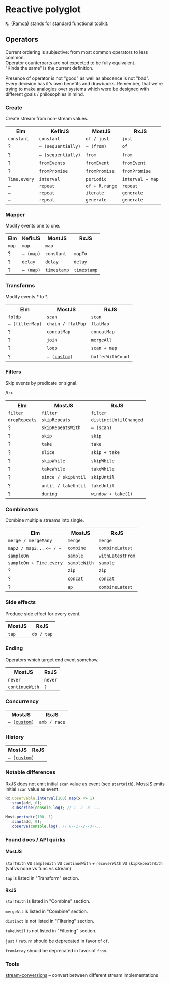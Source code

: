 # Reactive polyglot

**`R.`** [(Ramda)](http://ramdajs.com/0.19.1/index.html) stands for standard functional toolkit.

## Operators

Current ordering is subjective: from most common operators to less common.<br/>
Operator counterparts are not expected to be fully equivalent.<br/>
"Kinda the same" is the current definition.

Presence of operator is not "good" as well as abscence is not "bad".<br/> 
Every decision has it's own benefits and drawbacks.
Remember, that we're trying to make analogies over systems which were be designed
with different goals / philosophies in mind.

### Create

Create stream from non-stream values.

<table>
<tr><th>Elm</th><th>KefirJS</th><th>MostJS</th><th>RxJS</th></tr>
<tr><td><code>constant</code></td><td><code>constant</code></td><td><code>of / just</code></td><td><code>just</code></td></tr>
<tr><td>?</td><td><code>– (sequentially)</code></td><td><code>– (from)</code></td><td><code>of</code></td></tr>
<tr><td>?</td><td><code>– (sequentially)</code></td><td><code>from</code></td><td><code>from</code></td></tr>
<tr><td>?</td><td><code>fromEvents</code></td><td><code>fromEvent</code></td><td><code>fromEvent</code></td></tr>
<tr><td>?</td><td><code>fromPromise</code></td><td><code>fromPromise</code></td><td><code>fromPromise</code></td></tr>
<tr><td><code>Time.every</code></td><td><code>interval</code></td><td><code>periodic</code></td><td><code>interval + map</code></td></tr>
<tr><td><code>–</code></td><td><code>repeat</code></td><td><code>of + R.range</code></td><td><code>repeat</code></td></tr>
<tr><td><code>–</code></td><td><code>repeat</code></td><td><code>iterate</code></td><td><code>generate</code></td></tr>
<tr><td><code>–</code></td><td><code>repeat</code></td><td><code>generate</code></td><td><code>generate</code></td></tr>
</table>

### Mapper

Modify events one to one.

<table>
<tr><th>Elm</th><th>KefirJS</th><th>MostJS</th><th>RxJS</th></tr>
<tr><td><code>map</code></td><td><code>map</code></td><td><code>map</code></td></tr>
<tr><td>?</td><td><code>– (map)</code></td><td><code>constant</code></td><td><code>mapTo</code></td></tr>
<tr><td>?</td><td><code>delay</code></td><td><code>delay</code></td><td><code>delay</code></td></tr>
<tr><td>?</td><td><code>– (map)</code></td><td><code>timestamp</code></td><td><code>timestamp</code></td></tr>
</table>

### Transforms

Modify events * to *.

<table>
<tr><th>Elm</th><th>MostJS</th><th>RxJS</th></tr>
<tr><td><code>foldp</code></td><td><code>scan</code></td><td><code>scan</code></td></tr>
<tr><td><code>– (filterMap)</code></td><td><code>chain / flatMap</code></td><td><code>flatMap</code></td></tr>
<tr><td>?</td><td><code>concatMap</code></td><td><code>concatMap</code></td></td></tr>
<tr><td>?</td><td><code>join</code></td><td><code>mergeAll</code></td></td></tr>
<tr><td>?</td><td><code>loop</code></td><td><code>scan + map</code></td></td></tr>
<tr><td>?</td><td><code>– (<a href="bufferWithCount.md">custom</a>)</code></td><td><code>bufferWithCount</code></td></td></tr>
</table>

### Filters

Skip events by predicate or signal.

<table>
<tr><th>Elm</th><th>MostJS</th><th>RxJS</th></tr>
<tr><td><code>filter</code></td><td><code>filter</code></td><td><code>filter</code></td></tr>
<tr><td><code>dropRepeats</code></td><td><code>skipRepeats</code></td><td><code>distinctUntilChanged</code></td></tr>
<tr><td>?</td><td><code>skipRepeatsWith</code></td><td><code>– (scan)</code></td></tr>
<tr><td>?</td><td><code>skip</code></td><td><code>skip</code></td></tr>
<tr><td>?</td><td><code>take</code></td><td><code>take</code></td></tr>
<tr><td>?</td><td><code>slice</code></td><td><code>skip + take</code></td>/tr>
<tr><td>?</td><td><code>skipWhile</code></td><td><code>skipWhile</code></td></tr>
<tr><td>?</td><td><code>takeWhile</code></td><td><code>takeWhile</code></td></tr>
<tr><td>?</td><td><code>since / skipUntil</code></td><td><code>skipUntil</code></td></tr>
<tr><td>?</td><td><code>until / takeUntil</code></td><td><code>takeUntil</code></td></tr>
<tr><td>?</td><td><code>during</code></td><td><code>window + take(1)</code></td></tr>
</table>

### Combinators

Combine multiple streams into single.

<table>
<tr><th>Elm</th><th>MostJS</th><th>RxJS</th></tr>
<tr><td><code>merge / mergeMany</code></td><td><code>merge</code></td><td><code>merge</code></td></tr>
<tr><td><code>map2 / map3...</code> <code><~ / ~</code></td><td><code>combine</code></td><td><code>combineLatest</code></td></tr>
<tr><td><code>sampleOn</code></td><td><code>sample</code></td><td><code>withLatestFrom</code></td></tr>
<tr><td><code>sampleOn + Time.every</code></td><td><code>sampleWith</code></td><td><code>sample</code></td></tr>
<tr><td>?</td><td><code>zip</code></td><td><code>zip</code></td></tr>
<tr><td>?</td><td><code>concat</code></td><td><code>concat</code></td></tr>
<tr><td>?</td><td><code>ap</code></td><td><code>combineLatest</code></td></tr>
</table>

### Side effects 

Produce side effect for every event.

<table>
<tr><th>MostJS</th><th>RxJS</th></tr>
<tr><td><code>tap</code></td><td><code>do / tap</code></td></tr>
</table>

### Ending

Operators which target end event somehow.

<table>
<tr><th>MostJS</th><th>RxJS</th></tr>
<tr><td><code>never</code></td><td><code>never</code></td></tr>
<tr><td><code>continueWith</code></td><td><code>?</code></td></tr>
</table>

### Concurrency

<table>
<tr><th>MostJS</th><th>RxJS</th></tr>
<tr><td><code>– (<a href="https://github.com/ivan-kleshnin/reactive-polyglot/wiki/race">custom</a>)</code></td><td><code>amb / race</code></td></tr>
</table>

### History

<table>
<tr><th>MostJS</th><th>RxJS</th></tr>
<tr><td colspan="2"><code>– (<a href="history.md">custom</a>)</code></td></tr>
</table>

### Notable differences

RxJS does not emit initial `scan` value as event (see `startWith`).
MostJS emits initial `scan` value as event.

```js
Rx.Observable.interval(100).map(x => 1)
  .scan(add, 0);
  .subscribe(console.log); // 1--2--3--...

Most.periodic(100, 1)
  .scan(add, 0);
  .observe(console.log); // 0--1--2--3--...
```

### Found docs / API quirks

#### MostJS 

`startWith` vs `sampleWith` vs `continueWith` + `recoverWith` vs `skipRepeatsWith`<br/>
(val vs none vs func vs stream)

`tap` is listed in "Transform" section.

#### RxJS

`startWith` is listed in "Combine" section.

`mergeAll` is listed in "Combine" section.

`distinct` is not listed in "Filtering" section.

`takeUntil` is not listed in "Filtering" section.

`just` / `return` should be deprecated in favor of `of`.

`fromArray` should be deprecated in favor of `from`.

### Tools

[stream-conversions](https://github.com/TylorS/stream-conversions) – convert between different stream implementations
